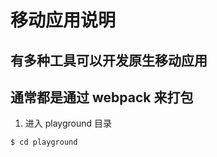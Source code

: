 # 移动应用说明

## 有多种工具可以开发原生移动应用

## 通常都是通过 webpack 来打包

1. 进入 playground 目录

```bash
$ cd playground
```
